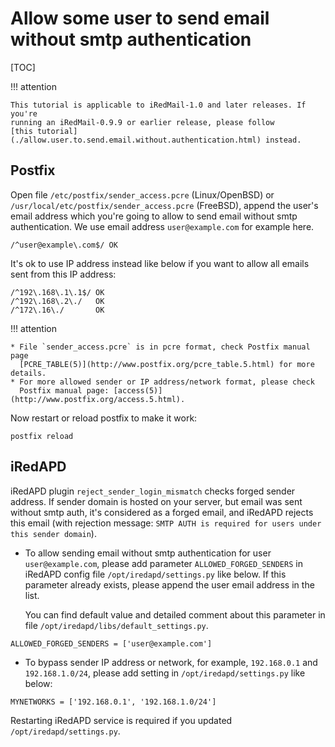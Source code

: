 # Allow some user to send email without smtp authentication

[TOC]

!!! attention

    This tutorial is applicable to iRedMail-1.0 and later releases. If you're
    running an iRedMail-0.9.9 or earlier release, please follow
    [this tutorial](./allow.user.to.send.email.without.authentication.html) instead.

## Postfix

Open file `/etc/postfix/sender_access.pcre` (Linux/OpenBSD) or
`/usr/local/etc/postfix/sender_access.pcre` (FreeBSD), append the user's email
address which you're going to allow to send email without smtp
authentication. We use email address `user@example.com` for example here.

```
/^user@example\.com$/ OK
```

It's ok to use IP address instead like below if you want to allow all emails
sent from this IP address:

```
/^192\.168\.1\.1$/ OK
/^192\.168\.2\./   OK
/^172\.16\./       OK
```

!!! attention

    * File `sender_access.pcre` is in pcre format, check Postfix manual page
      [PCRE_TABLE(5)](http://www.postfix.org/pcre_table.5.html) for more details.
    * For more allowed sender or IP address/network format, please check
      Postfix manual page: [access(5)](http://www.postfix.org/access.5.html).

Now restart or reload postfix to make it work:

```
postfix reload
```

## iRedAPD

iRedAPD plugin `reject_sender_login_mismatch` checks forged sender address.
If sender domain is hosted on your server, but email was sent without smtp
auth, it's considered as a forged email, and iRedAPD rejects this email
(with rejection message: `SMTP AUTH is required for users under this sender
domain`).

* To allow sending email without smtp authentication for user
  `user@example.com`, please add parameter `ALLOWED_FORGED_SENDERS` in
  iRedAPD config file `/opt/iredapd/settings.py` like below. If this parameter
  already exists, please append the user email address in the list.

    You can find default value and detailed comment about this parameter
    in file `/opt/iredapd/libs/default_settings.py`.

```
ALLOWED_FORGED_SENDERS = ['user@example.com']
```

* To bypass sender IP address or network, for example, `192.168.0.1` and
  `192.168.1.0/24`, please add setting in `/opt/iredapd/settings.py` like below:

```
MYNETWORKS = ['192.168.0.1', '192.168.1.0/24']
```

Restarting iRedAPD service is required if you updated `/opt/iredapd/settings.py`.
